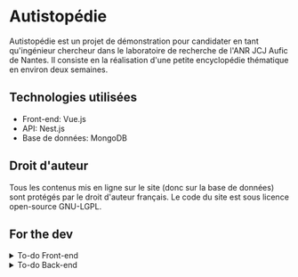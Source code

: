 # Autistopédie
Autistopédie est un projet de démonstration pour candidater en tant qu'ingénieur chercheur dans le laboratoire de recherche de l'ANR JCJ Aufic de Nantes. Il consiste en la réalisation d'une petite encyclopédie thématique en environ deux semaines.

## Technologies utilisées

- Front-end: Vue.js
- API: Nest.js
- Base de données: MongoDB

## Droit d'auteur
Tous les contenus mis en ligne sur le site (donc sur la base de données) sont protégés par le droit d'auteur français.
Le code du site est sous licence open-source GNU-LGPL.

## For the dev
<details>
<summary>To-do Front-end</summary>

- Load data (authentified user for dashboard, datapages, all users for admin only)
- Add icons new page and edit page
- Add page guard for pages not allowed to unauthentified users
</details>

<details>
<summary>To-do Back-end</summary>
</details>